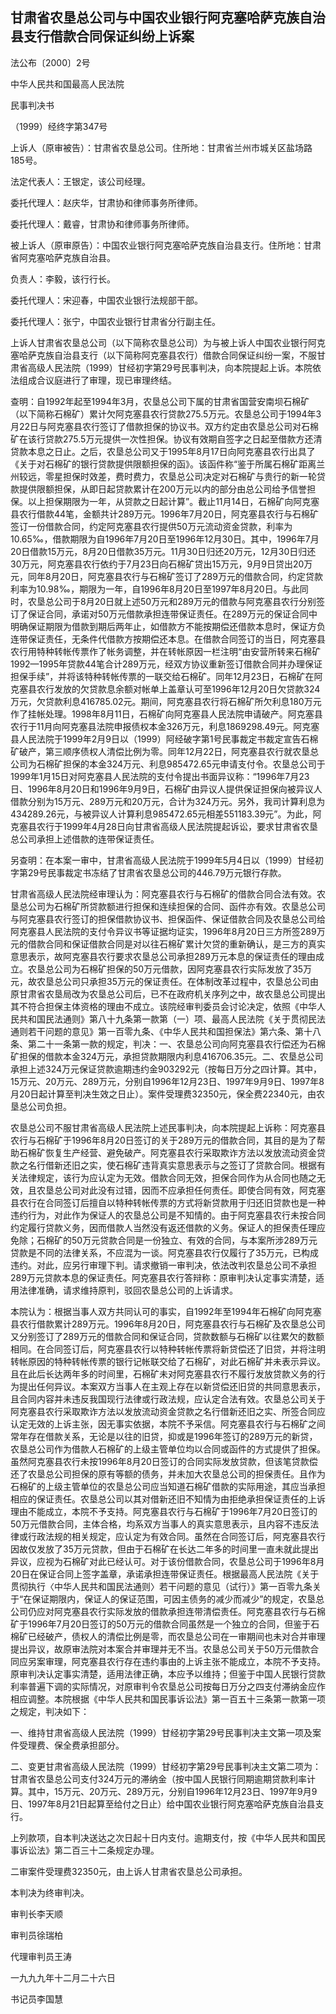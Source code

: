 ## 甘肃省农垦总公司与中国农业银行阿克塞哈萨克族自治县支行借款合同保证纠纷上诉案

法公布〔2000〕2号

中华人民共和国最高人民法院

民事判决书

（1999）经终字第347号

上诉人（原审被告）：甘肃省农垦总公司。住所地：甘肃省兰州市城关区盐场路185号。

法定代表人：王银定，该公司经理。

委托代理人：赵庆华，甘肃协和律师事务所律师。

委托代理人：戴睿，甘肃协和律师事务所律师。

被上诉人（原审原告）：中国农业银行阿克塞哈萨克族自治县支行。住所地：甘肃省阿克塞哈萨克族自治县。

负责人：李毅，该行行长。

委托代理人：宋迎春，中国农业银行法规部干部。

委托代理人：张宁，中国农业银行甘肃省分行副主任。

上诉人甘肃省农垦总公司（以下简称农垦总公司）为与被上诉人中国农业银行阿克塞哈萨克族自治县支行（以下简称阿克塞县农行）借款合同保证纠纷一案，不服甘肃省高级人民法院（1999）甘经初字第29号民事判决，向本院提起上诉。本院依法组成合议庭进行了审理，现已审理终结。

查明：自1992年起至1994年3月，农垦总公司下属的甘肃省国营安南坝石棉矿（以下简称石棉矿）累计欠阿克塞县农行贷款275.5万元。农垦总公司于1994年3月22日与阿克塞县农行签订了借款担保的协议书。双方约定由农垦总公司对石棉矿在该行贷款275.5万元提供一次性担保。协议有效期自签字之日起至借款方还清贷款本息之日止。之后，农垦总公司又于1995年8月17日向阿克塞县农行出具了《关于对石棉矿的银行贷款提供限额担保的函》。该函件称“鉴于所属石棉矿距离兰州较远，零星担保时效差，费时费力，农垦总公司决定对石棉矿与贵行的新一轮贷款提供限额担保，从即日起贷款累计在200万元以内的部分由总公司给予信誉担保。以上担保期限为一年，从贷款之日起计算”。截止11月14日，石棉矿向阿克塞县农行借款44笔，金额共计289万元。1996年7月20日，阿克塞县农行与石棉矿签订一份借款合同，约定阿克塞县农行提供50万元流动资金贷款，利率为10.65‰，借款期限为自1996年7月20日至1996年12月30日。其中，1996年7月20日借款15万元，8月20日借款35万元。11月30日归还20万元，12月30日归还30万元，阿克塞县农行依约于7月23日向石棉矿贷出15万元，9月9日贷出20万元，同年8月20日，阿克塞县农行与石棉矿签订了289万元的借款合同，约定贷款利率为10.98‰，期限为一年，自1996年8月20日至1997年8月20日。与此同时，农垦总公司于8月20日就上述50万元和289万元的借款与阿克塞县农行分别签订了保证合同，承诺对50万元借款承担连带保证责任。在289万元的保证合同中明确保证期限为借款到期后两年止，如借款方不能按期偿还借款本息时，保证方负连带保证责任，无条件代借款方按期偿还本息。在借款合同签订的当日，阿克塞县农行用特种转帐传票作了帐务调整，并在转帐原因一栏注明“由安营所转来石棉矿1992—1995年贷款44笔合计289万元，经双方协议重新签订借款合同并办理保证担保手续”，并将该特种转帐传票的一联交给石棉矿。同年12月23日，石棉矿在阿克塞县农行发放的欠贷款息余额对帐单上盖章认可至1996年12月20日欠贷款324万元，欠贷款利息416785.02元。期间，阿克塞县农行将石棉矿所欠利息180万元作了挂帐处理。1998年8月11日，石棉矿向阿克塞县人民法院申请破产。阿克塞县农行于11月向阿克塞县法院申报债权本金326万元，利息1869298.49元。阿克塞县人民法院于1999年2月9日以（1999）阿经破字第1号民事裁定书裁定宣告石棉矿破产，第三顺序债权人清偿比例为零。同年12月22日，阿克塞县农行就农垦总公司为石棉矿担保的本金324万元、利息985472.65元申请支付令。农垦总公司于1999年1月15日对阿克塞县人民法院的支付令提出书面异议称：“1996年7月23日、1996年8月20日和1996年9月9日，石棉矿由异议人提供保证担保向被异议人借款分别为15万元、289万元和20万元，合计为324万元。另外，我司计算利息为434289.26元，与被异议人计算利息985472.65元相差551183.39元”。为此，阿克塞县农行于1999年4月28日向甘肃省高级人民法院提起诉讼，要求甘肃省农垦总公司承担上述借款的连带保证责任。

另查明：在本案一审中，甘肃省高级人民法院于1999年5月4日以（1999）甘经初字第29号民事裁定书冻结了甘肃省农垦总公司的446.79万元银行存款。

甘肃省高级人民法院经审理认为：阿克塞县农行与石棉矿的借款合同合法有效。农垦总公司为石棉矿所贷款额进行担保和连续担保的合同、函件亦有效。农垦总公司与阿克塞县农行签订的担保借款协议书、担保函件、保证借款合同及农垦总公司给阿克塞县人民法院的支付令异议书等证据均证实，1996年8月20日三方所签289万元的借款合同和保证借款合同是对以往石棉矿累计欠贷的重新确认，是三方的真实意思表示，故阿克塞县农行要求农垦总公司承担289万元本息的保证责任的理由成立。农垦总公司为石棉矿担保的50万元借款，因阿克塞县农行实际发放了35万元，故农垦总公司只承担35万元的保证责任。在体制改革过程中，农垦总公司由原甘肃省农垦局改为农垦总公司后，已不在政府机关序列之中，故农垦总公司提出其不符合担保主体资格的理由不成立。该院经审判委员会讨论决定，依照《中华人民共和国民法通则》第八十九条第一款第（一）项、最高人民法院《关于贯彻民法通则若干问题的意见》第一百零九条、《中华人民共和国担保法》第六条、第十八条、第二十一条第一款的规定，判决：一、农垦总公司向阿克塞县农行偿还为石棉矿担保的借款本金324万元，承担贷款期限内利息416706.35元。二、农垦总公司承担上述324万元保证贷款逾期违约金903292元（按每日万分之四计算。其中，15万元、20万元、289万元，分别自1996年12月23日、1997年9月9日、1997年8月20日起计算至判决生效之日止）。案件受理费32350元，保全费22340元，由农垦总公司负担。

农垦总公司不服甘肃省高级人民法院上述民事判决，向本院提起上诉称：阿克塞县农行与石棉矿于1996年8月20日签订的关于289万元的借款合同，其目的是为了帮助石棉矿恢复生产经营、避免破产。阿克塞县农行采取欺诈方法以发放流动资金贷款之名行借新还旧之实，使石棉矿违背真实意思表示与之签订了贷款合同。根据有关法律规定，该行为应认定为无效。借款合同无效，担保合同作为从合同也随之无效，且农垦总公司对此没有过错，因而不应承担任何责任。即使合同有效，阿克塞县农行在合同签订后擅自以特种转帐传票的方式将新贷款用于归还旧贷款也是一种违约行为，对此作为保证人的农垦总公司是不知情的。由于阿克塞县农行未按合同约定履行贷款义务，因而借款人当然没有返还借款的义务。保证人的担保责任理应免除；石棉矿的50万元贷款合同是一份独立、有效的合同，与本案所涉289万元贷款是不同的法律关系，不应混为一谈。阿克塞县农行仅履行了35万元，已构成违约。对此，应另行审理下判。请求撤销一审判决，依法改判农垦总公司不承担289万元贷款本息的保证责任。阿克塞县农行答辩称：原审判决认定事实清楚，适用法律准确，请求维持原判，驳回农垦总公司的上诉请求。

本院认为：根据当事人双方共同认可的事实，自1992年至1994年石棉矿向阿克塞县农行借款累计289万元。1996年8月20日，阿克塞县农行与石棉矿及农垦总公司又分别签订了289万元的借款合同和保证合同，贷款数额与石棉矿以往累欠的数额相同。在合同签订后，阿克塞县农行以特种转帐传票将新贷偿还了旧贷，并将注明转帐原因的特种转帐传票的银行记帐联交给了石棉矿，对此石棉矿并未表示异议。且在此后长达两年多的时间里，石棉矿未对阿克塞县农行不履行发放贷款义务的行为提出任何异议。本案双方当事人在主观上存在以新贷偿还旧贷的共同意思表示，且合同内容并未违反我国现行法律或行政法规，应认定合法有效。农垦总公司关于阿克塞县农行采取欺诈方法以发放流动资金贷款之名行借新还旧之实、所签合同应认定无效的上诉主张，因无事实依据，本院不予采信。阿克塞县农行与石棉矿之间常年存在借款关系，无论是以往的旧贷，抑或是1996年签订的289万元的新贷，农垦总公司作为借款人石棉矿的上级主管单位均以合同或函件的方式提供了担保。虽然阿克塞县农行未按1996年8月20日签订的合同实际发放贷款，但该笔贷款偿还了农垦总公司担保的原有等额的债务，并未加大农垦总公司的担保责任。且作为石棉矿的上级主管单位的农垦总公司应当知道石棉矿借款的实际用途，其应当承担相应的保证责任。农垦总公司以其对借新还旧不知情为由拒绝承担保证责任的上诉理由不能成立，本院不予支持。阿克塞县农行与石棉矿于1996年7月20日签订的50万元借款合同，主体合格，均系双方当事人的真实意思表示，且内容不违反法律或行政法规的相关规定，应认定为有效合同。虽然在合同签订后，阿克塞县农行因故仅发放了35万元贷款，但由于石棉矿在长达二年多的时间里一直未就此提出异议，应视为石棉矿对此已经认可。对于该份借款合同，农垦总公司于1996年8月20日在保证合同上签字盖章，承诺承担连带保证责任。根据最高人民法院《关于贯彻执行〈中华人民共和国民法通则〉若干问题的意见（试行）》第一百零九条关于“在保证期限内，保证人的保证范围，可因主债务的减少而减少”的规定，农垦总公司仍应对阿克塞县农行实际发放的借款承担连带清偿责任。阿克塞县农行与石棉矿于1996年7月20日签订的50万元的借款合同虽然是一个独立的合同，但鉴于石棉矿已经破产，债权人的清偿比例是零，而农垦总公司在一审期间也未对合并审理提出异议，故原审法院对本案合并审理并无不当。农垦总公司关于50万元借款合同应另案审理，阿克塞县农行存在违约事由的上诉主张不能成立，本院不予支持。原审判决认定事实清楚，适用法律正确，本应予以维持；但鉴于中国人民银行贷款利率普遍下调的实际情况，对原审判令农垦总公司按每日万分之四支付滞纳金应作相应调整。本院根据《中华人民共和国民事诉讼法》第一百五十三条第一款第一项之规定，判决如下：

一、维持甘肃省高级人民法院（1999）甘经初字第29号民事判决主文第一项及案件受理费、保全费承担部分。

二、变更甘肃省高级人民法院（1999）甘经初字第29号民事判决主文第二项为：甘肃省农垦总公司支付324万元的滞纳金（按中国人民银行同期逾期贷款利率计算。其中，15万元、20万元、289万元，分别自1996年12月23日、1997年9月9日、1997年8月21日起算至给付之日止）给中国农业银行阿克塞哈萨克族自治县支行。

上列款项，自本判决送达之次日起十日内支付。逾期支付，按《中华人民共和国民事诉讼法》第二百三十二条规定办理。

二审案件受理费32350元，由上诉人甘肃省农垦总公司承担。

本判决为终审判决。

审判长李天顺

审判员徐瑞柏

代理审判员王涛

一九九九年十二月二十六日

书记员李国慧

